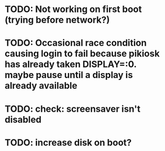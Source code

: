 # TODO: Not working on first boot (trying before network?)
# TODO: Occasional race condition causing login to fail because pikiosk has already taken DISPLAY=:0. maybe pause until a display is already available
# TODO: check: screensaver isn't disabled
# TODO: increase disk on boot?